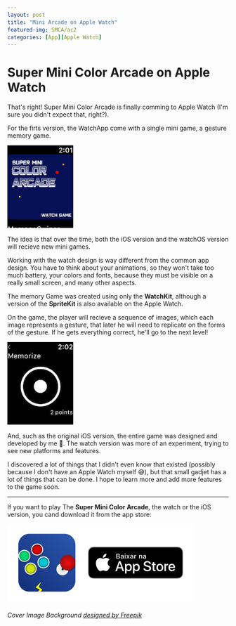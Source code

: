 ```yaml
---
layout: post
title: "Mini Arcade on Apple Watch"
featured-img: SMCA/ac2
categories: [App][Apple Watch]
---
```


# Super Mini Color Arcade on Apple Watch

That's right!
Super Mini Color Arcade is finally comming to Apple Watch
(I'm sure you didn't expect that, right?).

For the firts version, the WatchApp come with a single mini game, a gesture memory game.

![Super Mini Color Arcade Download Image](../assets/img/posts/SMCA/coverWatch.png)

The idea is that over the time, both the iOS version and the watchOS version will recieve new mini games.

Working with the watch design is way different from the common app design. You have to think about your animations, so they won't take too much battery, your colors and fonts, because they must be visible on a really small screen, and many other aspects.

The memory Game was created using only the **WatchKit**, although a version of the **SpriteKit** is also available on the Apple Watch.

On the game, the player will recieve a sequence of images, which each image represents a gesture, that later he will need to replicate on the forms of the gesture. If he gets everything correct, he'll go to the next level!

![Super Mini Color Arcade Download Image](../assets/img/posts/SMCA/gameWatchTap.png)

And, such as the original iOS version, the entire game was designed and developed by me 😬. The watch version was more of an experiment, trying to see new platforms and features.

I discovered a lot of things that I didn't even know that existed (possibly because I don't have an Apple Watch myself 😅), but that small gadjet has a lot of things that can be done. I hope to learn more and add more features to the game soon.

---

If you want to play The **Super Mini Color Arcade**, the watch or the iOS version, you cand download it from the app store:

[![Super Mini Color Arcade Download Image](../assets/img/posts/SMCA/download.png)](https://itunes.apple.com/us/app/super-mini-color-arcade/id1375643857?mt=8)


###### Cover Image Background <a href='https://www.freepik.com/free-vector/vintage-clocks-pattern_857152.htm'>designed by Freepik</a>
